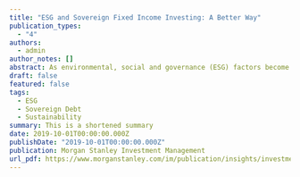 ```yaml
---
title: "ESG and Sovereign Fixed Income Investing: A Better Way"
publication_types:
  - "4"
authors:
  - admin
author_notes: []
abstract: As environmental, social and governance (ESG) factors become more broadly incorporated into investment decision-making, sovereign fixed income investors are grappling with the best way to benchmark and quantify these factors across a diverse group of countries. While some may use a simple approach of investing in countries with the highest third-party ESG ratings, we disagree. Instead, we think that this “paint-by-numbers” approach is systematically biased against developing countries, where the potential for ESG improvement is arguably greater, and would result in a pool of low yielding, highly correlated, and geographically concentrated countries. Morgan Stanley Investment Management has developed what we consider to be a better approach.
draft: false
featured: false
tags:
  - ESG 
  - Sovereign Debt
  - Sustainability
summary: This is a shortened summary
date: 2019-10-01T00:00:00.000Z
publishDate: "2019-10-01T00:00:00.000Z"
publication: Morgan Stanley Investment Management
url_pdf: https://www.morganstanley.com/im/publication/insights/investment-insights/ii_esgandsovereignfixedincomeinvestingabetterway_en.pdf
---
```


